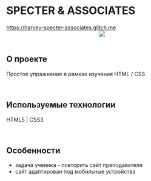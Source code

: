 <h1> SPECTER & ASSOCIATES </h1>
<a href="https://harvey-specter-associates.glitch.me/"> https://harvey-specter-associates.glitch.me </a>

<div align="center">
  <img src="https://cdn.glitch.global/f09807b5-a9e1-49b8-b00d-0a1c904a6fe4/cw_1.png?v=1675314996448">
</div>
<br>

<h2> О проекте </h2>
<p> Простое упражнение в рамках изучения HTML / CSS </p>
<br>

<h2> Используемые технологии </h2>
<p> HTML5 | CSS3 </p>
<br>

<h2>Особенности</h2>
<ul>
  <li> задача ученика - повторить сайт преподавателя </li>
  <li> сайт адаптирован под мобильные устройства </li>
</ul>
